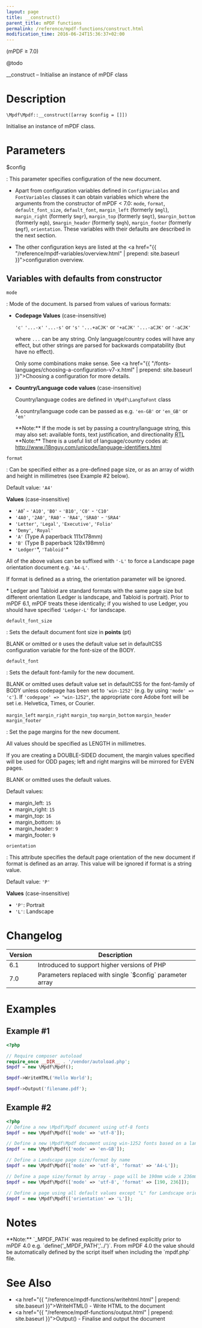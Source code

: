 ```yaml
---
layout: page
title: __construct()
parent_title: mPDF functions
permalink: /reference/mpdf-functions/construct.html
modification_time: 2016-06-24T15:36:37+02:00
---
```


(mPDF &ge; 7.0)

@todo

__construct – Initialise an instance of mPDF class

# Description

`\Mpdf\Mpdf::__construct([array $config = []])`

Initialise an instance of mPDF class.

# Parameters

<span class="parameter">$config</span>

: This parameter specifies configuration of the new document.

  * Apart from configuration variables defined in
  `ConfigVariables` and `FontVariables` classes it can obtain variables which where the arguments
  from the constructor of   mPDF&nbsp;<&nbsp;7.0: `mode`, `format`, `default_font_size`, `default_font`, `margin_left` (formerly `$mgl`),
  `margin_right` (formerly `$mgr`), `margin_top` (formerly `$mgt`), `$margin_bottom` (formerly `mgb`), `$margin_header` (formerly `$mgh`),
  `margin_footer` (formerly `$mgf`), `orientation`. These variables with their defaults are described in the next section.

  * The other configuration keys are listed at the <a href="{{ "/reference/mpdf-variables/overview.html" | prepend: site.baseurl }}">configuration overview</a>.

## Variables with defaults from constructor

`mode`

: Mode of the document. Is parsed from values of various formats:

  * **Codepage Values** (case-insensitive)

    `'c'`
    `'...-x'`
    `'...-s'` or `'s'`
    `'...+aCJK'` or `'+aCJK'`
    `'...-aCJK'` or `'-aCJK'`

    where `...` can be any string. Only language/country codes will have any effect, but other strings are parsed for
    backwards compatability (but have no effect).

    Only some combinations make sense. See
    <a href="{{ "/fonts-languages/choosing-a-configuration-v7-x.html" | prepend: site.baseurl }}">Choosing a configuration</a>
    for more details.

  * **Country/Language code values** (case-insensitive)

    Country/language codes are defined in `\Mpdf\LangToFont` class

    A country/language code can be passed as e.g. `'en-GB'` or `'en_GB'` or `'en'`

    <div class="alert alert-info" role="alert" markdown="1">
      **Note:** If the <span class="parameter">mode</span> is set by passing a country/language string,
      this may also set: available fonts, text justification, and directionality
      <acronym title="Right-to-Left document, used for Hebrew and Arabic languages">RTL</acronym>
    </div>

    <div class="alert alert-info" role="alert" markdown="1">
      **Note:** There is a useful list of language/country codes at:
      <a href="http://www.i18nguy.com/unicode/language-identifiers.html">http://www.i18nguy.com/unicode/language-identifiers.html</a>
    </div>

`format`

: Can be specified either as a pre-defined page size, or as an array of width and height in millimetres (see Example #2 below).

  Default value: `'A4'`

  **Values** (case-insensitive)

  - `'A0`' - `'A10'`, `'B0'` - `'B10'`, `'C0'` - `'C10'`
  - `'4A0'`, `'2A0'`, `'RA0'` - `'RA4'`, `'SRA0'` - `'SRA4'`
  - `'Letter'`, `'Legal'`, `'Executive'`, `'Folio'`
  - `'Demy'`, `'Royal'`
  - `'A'` (Type A paperback 111x178mm)
  - `'B'` (Type B paperback 128x198mm)
  - `'Ledger'`\*, `'Tabloid'`\*

  All of the above values can be suffixed with `'-L'` to force a Landscape page orientation document e.g. `'A4-L'`.

  If <span class="parameter">format</span> is defined as a string, the <span class="parameter">orientation</span>
  parameter will be ignored.

  \* Ledger and Tabloid are standard formats with the same page size but different orientation
  (Ledger is landscape, and Tabloid is portrait). Prior to mPDF 6.1, mPDF treats these identically; if you wished to use
  Ledger, you should have specified `'Ledger-L'` for landscape.

`default_font_size`

: Sets the default document font size in **points** (pt)

  <span class="smallblock">BLANK</span> or omitted or `0` uses the default value set in <span class="parameter">defaultCSS</span>
  configuration variable for the font-size of the BODY.

`default_font`

: Sets the default font-family for the new document.

  <span class="smallblock">BLANK</span> or omitted uses default value set in <span class="parameter">defaultCSS</span> for the font-family of BODY
  unless <span class="parameter">codepage</span> has been set to `'win-1252'` (e.g. by using `'mode' => 'c'`). If
  `'codepage' => "win-1252"`, the appropriate core Adobe font will be set i.e. Helvetica, Times, or Courier.

`margin_left`
`margin_right`
`margin_top`
`margin_bottom`
`margin_header`
`margin_footer`

: Set the page margins for the new document.

  All values should be specified as <span class="smallblock">LENGTH</span> in millimetres.

  If you are creating a <span class="smallblock">DOUBLE-SIDED</span> document, the margin values specified will be
  used for <span class="smallblock">ODD</span> pages; left and right margins will be mirrored for
  <span class="smallblock">EVEN</span> pages.

  <span class="smallblock">BLANK</span> or omitted uses the default values.

  Default values:

  - <span class="parameter">margin_left</span>:   `15`
  - <span class="parameter">margin_right</span>:  `15`
  - <span class="parameter">margin_top</span>:    `16`
  - <span class="parameter">margin_bottom</span>: `16`
  - <span class="parameter">margin_header</span>:  `9`
  - <span class="parameter">margin_footer</span>:  `9`

`orientation`

: This attribute specifies the default page orientation of the new document if <span class="parameter">format</span>
  is defined as an array. This value will be ignored if <span class="parameter">format</span> is a string value.


  Default value: `'P'`

  **Values** (case-insensitive)

   * `'P'`: Portrait
   * `'L'`: Landscape

# Changelog

<table class="table">
<thead>
  <tr>
    <th>Version</th>
    <th>Description</th>
  </tr>
</thead>
<tbody>
<tr>
  <td>6.1</td>
  <td>Introduced to support higher versions of PHP</td>
</tr>
<tr>
  <td>7.0</td>
  <td markdown="1">
  Parameters replaced with single `$config` parameter array
  </td>
</tr>
</tbody>
</table>

# Examples

## Example #1

```php
<?php

// Require composer autoload
require_once __DIR__ . '/vendor/autoload.php';
$mpdf = new \Mpdf\Mpdf();

$mpdf->WriteHTML('Hello World');

$mpdf->Output('filename.pdf');

```

## Example #2

```php
<?php
// Define a new \Mpdf\Mpdf document using utf-8 fonts
$mpdf = new \Mpdf\Mpdf(['mode' => 'utf-8']);

// Define a new \Mpdf\Mpdf document using win-1252 fonts based on a language/country code
$mpdf = new \Mpdf\Mpdf(['mode' => 'en-GB']);

// Define a Landscape page size/format by name
$mpdf = new \Mpdf\Mpdf(['mode' => 'utf-8', 'format' => 'A4-L']);

// Define a page size/format by array - page will be 190mm wide x 236mm height
$mpdf = new \Mpdf\Mpdf(['mode' => 'utf-8', 'format' => [190, 236]]);

// Define a page using all default values except "L" for Landscape orientation
$mpdf = new \Mpdf\Mpdf(['orientation' => 'L']);

```

# Notes

<div class="alert alert-info" role="alert" markdown="1">
  **Note:** `_MPDF_PATH` was required to be
  defined explicitly prior to mPDF 4.0 e.g. `define('_MPDF_PATH','../')`. From mPDF 4.0 the value should be automatically
  defined by the script itself when including the `mpdf.php` file.
</div>

# See Also

- <a href="{{ "/reference/mpdf-functions/writehtml.html" | prepend: site.baseurl }}">WriteHTML()</a> - Write HTML to the document
- <a href="{{ "/reference/mpdf-functions/output.html" | prepend: site.baseurl }}">Output()</a> - Finalise and output the document
